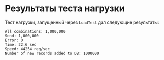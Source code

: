 

# Результаты теста нагрузки

Тест нагрузки, запущенный через `LoadTest` дал следующие результаты:

```
All combinations: 1,000,000
Send: 1,000,000
Error: 0
Time: 22.6 sec
Speed: 44254 req/sec
Number of new records added to DB: 1000000
```
